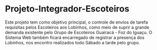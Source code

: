# Projeto-Integrador-Escoteiros

  Este projeto tem como objetivo principal, o controle de envios de tarefa requisitas pelos Escoteiros aos Lobinhos, como meio de suprir a grande demanda existente pelo Grupo de Escoteiros Guairacá - Foz do Iguaçu.
  O Sistema Web também ficará encarregado de registrar a presença dos Lobinhos, nos encontro realizados todo Sábado a tarde pelo grupo.
